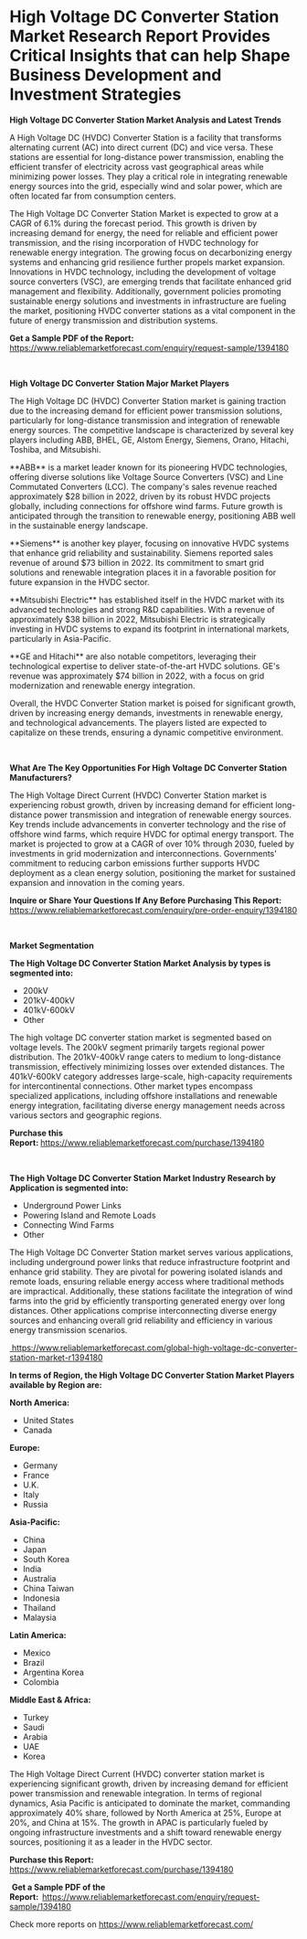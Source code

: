 <p><h1>High Voltage DC Converter Station Market Research Report Provides Critical Insights that can help Shape Business Development and Investment Strategies</h1></p><p><strong>High Voltage DC Converter Station Market Analysis and Latest Trends</strong></p>
<p><p>A High Voltage DC (HVDC) Converter Station is a facility that transforms alternating current (AC) into direct current (DC) and vice versa. These stations are essential for long-distance power transmission, enabling the efficient transfer of electricity across vast geographical areas while minimizing power losses. They play a critical role in integrating renewable energy sources into the grid, especially wind and solar power, which are often located far from consumption centers.</p><p>The High Voltage DC Converter Station Market is expected to grow at a CAGR of 6.1% during the forecast period. This growth is driven by increasing demand for energy, the need for reliable and efficient power transmission, and the rising incorporation of HVDC technology for renewable energy integration. The growing focus on decarbonizing energy systems and enhancing grid resilience further propels market expansion. Innovations in HVDC technology, including the development of voltage source converters (VSC), are emerging trends that facilitate enhanced grid management and flexibility. Additionally, government policies promoting sustainable energy solutions and investments in infrastructure are fueling the market, positioning HVDC converter stations as a vital component in the future of energy transmission and distribution systems.</p></p>
<p><strong>Get a Sample PDF of the Report:&nbsp;</strong> <a href="https://www.reliablemarketforecast.com/enquiry/request-sample/1394180?utm_campaign=2721&utm_medium=2&utm_source=Github&utm_content=ia&utm_term=22032025&utm_id=high-voltage-dc-converter-station">https://www.reliablemarketforecast.com/enquiry/request-sample/1394180</a></p>
<p>&nbsp;</p>
<p><strong>High Voltage DC Converter Station Major Market Players</strong></p>
<p><p>The High Voltage DC (HVDC) Converter Station market is gaining traction due to the increasing demand for efficient power transmission solutions, particularly for long-distance transmission and integration of renewable energy sources. The competitive landscape is characterized by several key players including ABB, BHEL, GE, Alstom Energy, Siemens, Orano, Hitachi, Toshiba, and Mitsubishi.</p><p>**ABB** is a market leader known for its pioneering HVDC technologies, offering diverse solutions like Voltage Source Converters (VSC) and Line Commutated Converters (LCC). The company's sales revenue reached approximately $28 billion in 2022, driven by its robust HVDC projects globally, including connections for offshore wind farms. Future growth is anticipated through the transition to renewable energy, positioning ABB well in the sustainable energy landscape.</p><p>**Siemens** is another key player, focusing on innovative HVDC systems that enhance grid reliability and sustainability. Siemens reported sales revenue of around $73 billion in 2022. Its commitment to smart grid solutions and renewable integration places it in a favorable position for future expansion in the HVDC sector.</p><p>**Mitsubishi Electric** has established itself in the HVDC market with its advanced technologies and strong R&D capabilities. With a revenue of approximately $38 billion in 2022, Mitsubishi Electric is strategically investing in HVDC systems to expand its footprint in international markets, particularly in Asia-Pacific.</p><p>**GE and Hitachi** are also notable competitors, leveraging their technological expertise to deliver state-of-the-art HVDC solutions. GE's revenue was approximately $74 billion in 2022, with a focus on grid modernization and renewable energy integration.</p><p>Overall, the HVDC Converter Station market is poised for significant growth, driven by increasing energy demands, investments in renewable energy, and technological advancements. The players listed are expected to capitalize on these trends, ensuring a dynamic competitive environment.</p></p>
<p>&nbsp;</p>
<p><strong>What Are The Key Opportunities For High Voltage DC Converter Station Manufacturers?</strong></p>
<p><p>The High Voltage Direct Current (HVDC) Converter Station market is experiencing robust growth, driven by increasing demand for efficient long-distance power transmission and integration of renewable energy sources. Key trends include advancements in converter technology and the rise of offshore wind farms, which require HVDC for optimal energy transport. The market is projected to grow at a CAGR of over 10% through 2030, fueled by investments in grid modernization and interconnections. Governments' commitment to reducing carbon emissions further supports HVDC deployment as a clean energy solution, positioning the market for sustained expansion and innovation in the coming years.</p></p>
<p><strong>Inquire or Share Your Questions If Any Before Purchasing This Report:</strong> <a href="https://www.reliablemarketforecast.com/enquiry/pre-order-enquiry/1394180?utm_campaign=2721&utm_medium=2&utm_source=Github&utm_content=ia&utm_term=22032025&utm_id=high-voltage-dc-converter-station">https://www.reliablemarketforecast.com/enquiry/pre-order-enquiry/1394180</a></p>
<p>&nbsp;</p>
<p><strong>Market Segmentation</strong></p>
<p><strong>The High Voltage DC Converter Station Market Analysis by types is segmented into:</strong></p>
<p><ul><li>200kV</li><li>201kV-400kV</li><li>401kV-600kV</li><li>Other</li></ul></p>
<p><p>The high voltage DC converter station market is segmented based on voltage levels. The 200kV segment primarily targets regional power distribution. The 201kV-400kV range caters to medium to long-distance transmission, effectively minimizing losses over extended distances. The 401kV-600kV category addresses large-scale, high-capacity requirements for intercontinental connections. Other market types encompass specialized applications, including offshore installations and renewable energy integration, facilitating diverse energy management needs across various sectors and geographic regions.</p></p>
<p><strong>Purchase this Report:&nbsp;</strong><a href="https://www.reliablemarketforecast.com/purchase/1394180?utm_campaign=2721&utm_medium=2&utm_source=Github&utm_content=ia&utm_term=22032025&utm_id=high-voltage-dc-converter-station">https://www.reliablemarketforecast.com/purchase/1394180</a></p>
<p>&nbsp;</p>
<p><strong>The High Voltage DC Converter Station Market Industry Research by Application is segmented into:</strong></p>
<p><ul><li>Underground Power Links</li><li>Powering Island and Remote Loads</li><li>Connecting Wind Farms</li><li>Other</li></ul></p>
<p><p>The High Voltage DC Converter Station market serves various applications, including underground power links that reduce infrastructure footprint and enhance grid stability. They are pivotal for powering isolated islands and remote loads, ensuring reliable energy access where traditional methods are impractical. Additionally, these stations facilitate the integration of wind farms into the grid by efficiently transporting generated energy over long distances. Other applications comprise interconnecting diverse energy sources and enhancing overall grid reliability and efficiency in various energy transmission scenarios.</p></p>
<p><a href="https://www.reliablemarketforecast.com/global-high-voltage-dc-converter-station-market-r1394180?utm_campaign=2721&utm_medium=2&utm_source=Github&utm_content=ia&utm_term=22032025&utm_id=high-voltage-dc-converter-station">&nbsp;https://www.reliablemarketforecast.com/global-high-voltage-dc-converter-station-market-r1394180</a></p>
<p><strong>In terms of Region, the High Voltage DC Converter Station Market Players available by Region are:</strong></p>
<p>
    <p> <strong> North America: </strong>
        <ul>
            <li>United States</li>
            <li>Canada</li>
        </ul>
        </p> 
    <p> <strong> Europe: </strong>
        <ul>
            <li>Germany</li>
            <li>France</li>
            <li>U.K.</li>
            <li>Italy</li>
            <li>Russia</li>
        </ul>
        </p> 
    <p> <strong> Asia-Pacific: </strong>
        <ul>
            <li>China</li>
            <li>Japan</li>
            <li>South Korea</li>
            <li>India</li>
            <li>Australia</li>
            <li>China Taiwan</li>
            <li>Indonesia</li>
            <li>Thailand</li>
            <li>Malaysia</li>
        </ul>
        </p> 
    <p> <strong> Latin America: </strong>
        <ul>
            <li>Mexico</li>
            <li>Brazil</li>
            <li>Argentina Korea</li>
            <li>Colombia</li>
        </ul>
        </p> 
    <p> <strong> Middle East & Africa: </strong>
        <ul>
            <li>Turkey</li>
            <li>Saudi</li>
            <li>Arabia</li>
            <li>UAE</li>
            <li>Korea</li>
        </ul>
    </p>
    </p>
<p><p>The High Voltage Direct Current (HVDC) converter station market is experiencing significant growth, driven by increasing demand for efficient power transmission and renewable integration. In terms of regional dynamics, Asia Pacific is anticipated to dominate the market, commanding approximately 40% share, followed by North America at 25%, Europe at 20%, and China at 15%. The growth in APAC is particularly fueled by ongoing infrastructure investments and a shift toward renewable energy sources, positioning it as a leader in the HVDC sector.</p></p>
<p><strong>Purchase this Report: </strong><a href="https://www.reliablemarketforecast.com/purchase/1394180?utm_campaign=2721&utm_medium=2&utm_source=Github&utm_content=ia&utm_term=22032025&utm_id=high-voltage-dc-converter-station">https://www.reliablemarketforecast.com/purchase/1394180</a></p>
<p>&nbsp;<strong>Get a Sample PDF of the Report:&nbsp;&nbsp;</strong><a href="https://www.reliablemarketforecast.com/enquiry/request-sample/1394180?utm_campaign=2721&utm_medium=2&utm_source=Github&utm_content=ia&utm_term=22032025&utm_id=high-voltage-dc-converter-station">https://www.reliablemarketforecast.com/enquiry/request-sample/1394180</a></p>
<p><strong></strong></p>
<p>Check more reports on <a href="https://www.reliablemarketforecast.com/?utm_campaign=2721&utm_medium=2&utm_source=Github&utm_content=ia&utm_term=22032025&utm_id=high-voltage-dc-converter-station">https://www.reliablemarketforecast.com/</a></p>